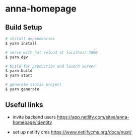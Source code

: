 # anna-homepage

## Build Setup

```bash
# install dependencies
$ yarn install

# serve with hot reload at localhost:3000
$ yarn dev

# build for production and launch server
$ yarn build
$ yarn start

# generate static project
$ yarn generate
```

## Useful links

- invite backend users
  https://app.netlify.com/sites/anna-homepage/identity

- set up netlify cms
  https://www.netlifycms.org/docs/nuxt/
